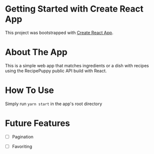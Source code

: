 # Getting Started with Create React App

This project was bootstrapped with [Create React App](https://github.com/facebook/create-react-app).

# About The App

This is a simple web app that matches ingredients or a dish with recipes using the RecipePuppy public API build with React.

# How To Use

Simply run `yarn start` in the app's root directory 
  
# Future Features

- [ ] Pagination
- [ ] Favoriting 

 
